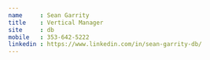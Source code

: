 ```yaml
---
name     : Sean Garrity
title    : Vertical Manager
site     : db
mobile   : 353-642-5222
linkedin : https://www.linkedin.com/in/sean-garrity-db/
---
```

